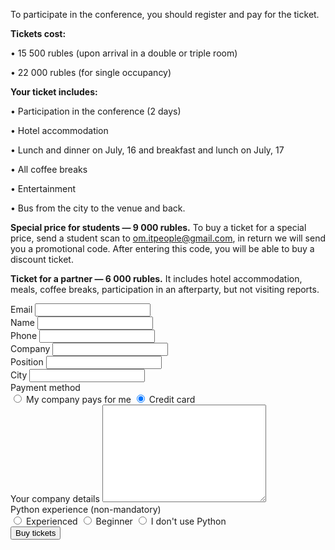 To participate in the conference, you should register and pay for the ticket.

<b>Tickets cost:</b>

• 15 500 rubles (upon arrival in a double or triple room)

• 22 000 rubles (for single occupancy)

<b>Your ticket includes:</b>

• Participation in the conference (2 days)

• Hotel accommodation

• Lunch and dinner on July, 16 and breakfast and lunch on July, 17

• All coffee breaks

• Entertainment

• Bus from the city to the venue and back.


<b>Special price for students — 9 000 rubles.</b> To buy a ticket for a special price, send a student scan to om.itpeople@gmail.com, in return we will send you a promotional code. After entering this code, you will be able to buy a discount ticket.

<b>Ticket for a partner — 6 000 rubles.</b> It includes hotel accommodation, meals, coffee breaks, participation in an afterparty, but not visiting reports.

<form id="tickets_form" action="https://money.yandex.ru/eshop.xml" class="tickets">
  <div id="tickets_picker"></div>
  <div class="tickets--field">
    <label for="tickets_email" class="tickets--label">Email</label>
    <input type="email" name="custEmail" id="tickets_email" class="tickets--text_input" />
  </div>
  <div class="tickets--field">
    <label for="tickets_name" class="tickets--label">Name</label>
    <input type="text" name="custName" id="tickets_name" class="tickets--text_input" />
  </div>
  <div class="tickets--field">
    <label for="tickets_phone" class="tickets--label">Phone</label>
    <input type="text" name="cps_phone" id="tickets_phone" class="tickets--text_input" />
  </div>
  <div class="tickets--field">
    <label for="tickets_company" class="tickets--label">Company</label>
    <input type="text" name="company" id="tickets_company" class="tickets--text_input" />
  </div>
  <div class="tickets--field">
    <label for="tickets_position" class="tickets--label">Position</label>
    <input type="text" name="position" id="tickets_position" class="tickets--text_input" />
  </div>
  <div class="tickets--field">
    <label for="tickets_city" class="tickets--label">City</label>
    <input type="text" name="custAddr" id="tickets_city" class="tickets--text_input" />
  </div>
  <div
    class="tickets--field show_if_checked set_action_if_checked"
    data-sif-watch='input'
    data-sif-src="#tickets_payment_company"
    data-sif-what="#toggle_company_details"
  >
    <div class="tickets--label">Payment method</div>
    <label for="tickets_payment_company" class="tickets--label">
      <input
        type="radio"
        name="payment"
        value="company"
        id="tickets_payment_company"
        class="tickets--radio_input set_action_on_check"
        data-saic-action="https://formspree.io/om.itpeople@gmail.com"
        data-saic-method="post"
      />
      My company pays for me
    </label>
    <label for="tickets_payment_card" class="tickets--label">
      <input
        type="radio"
        name="payment"
        value="card"
        id="tickets_payment_card"
        class="tickets--radio_input set_action_on_check"
        data-saic-action="https://money.yandex.ru/eshop.xml"
        data-saic-method="get"
        checked
      />
      Credit card
    </label>
  </div>
  <div id="toggle_company_details" class="tickets--field">
    <label for="tickets_company_details" class="tickets--label">Your company details</label>
    <textarea name="company_details" id="tickets_company_details" cols="30" rows="10" class="tickets--textarea"></textarea>
  </div>
  <div class="tickets--field tickets--field-non_mandatory">
    <div class="tickets--label">Python experience<span class="tickets--non_mandatory"> (non-mandatory)</span></div>
    <label for="tickets_experience_expert" class="tickets--label">
      <input type="radio" name="experience" value="expert" id="tickets_experience_expert" class="tickets--radio_input"/>
      Experienced
    </label>
    <label for="tickets_experience_novice" class="tickets--label">
      <input type="radio" name="experience" value="novice" id="tickets_experience_novice" class="tickets--radio_input" />
      Beginner
    </label>
    <label for="tickets_experience_no" class="tickets--label">
      <input type="radio" name="experience" value="no" id="tickets_experience_no" class="tickets--radio_input" />
      I don't use Python
    </label>
  </div>
  <div class="tickets--warning"></div>
  <input type="submit" value="Buy tickets" class="tickets--submit" />

  <input type="hidden" name="shopId" value="135957" />
  <input type="hidden" name="scid" value="98736" />
  <input type="hidden" name="paymentType" value="AC" />
  <input type="hidden" name="orderDetails" id="tickets_order_details" />
  <input type="text" name="_gotcha" style="display:none" />
</form>

<script src="https://code.jquery.com/jquery-2.2.3.min.js" integrity="sha256-a23g1Nt4dtEYOj7bR+vTu7+T8VP13humZFBJNIYoEJo=" crossorigin="anonymous"></script>
<script src="/2017/js/tickets_en-5.js"></script>
